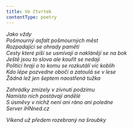 ```yaml
---
title: Ve čtvrtek
contentType: poetry
---
```


<section>

_Jako vždy  
Pošmourný asfalt pošmourných měst  
Rozpadající se ohrady paměti  
Cesty které píší se usmívají a naklánějí se na bok  
Ještě jsou to slova ale kouřit se nedají  
Politici hrají o to komu se rozkutálí víc koblih  
Kdo lépe pozvedne obočí a zatoulá se v lese  
Žádná lež jen šeptem naostřená tužka_

</section>

<section>

_Zahrádky zmizely v zívnutí podzimu  
Namísto nich postávají andělé  
S úsměvy v nichž není ani ráno ani poledne  
Server iHNned.cz_

</section>

<section>

_Víkend už předem rozebraný na šroubky_

</section>
